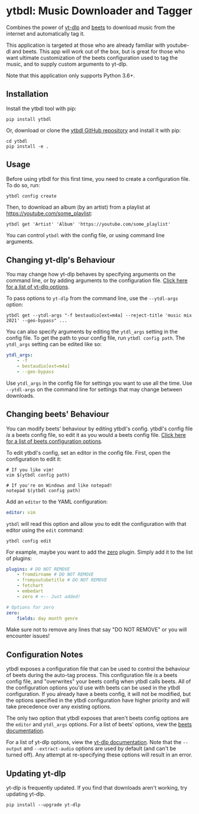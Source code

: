 # ytbdl: Music Downloader and Tagger

Combines the power of [yt-dlp](https://github.com/yt-dlp/yt-dlp) and [beets](https://github.com/beetbox/beets) to download music from the internet and automatically tag it.

This application is targeted at those who are already familiar with youtube-dl and beets. This app will work out of the box, but is great for those who want ultimate customization of the beets configuration used to tag the music, and to supply custom arguments to yt-dlp.

Note that this application only supports Python 3.6+.

## Installation

Install the ytbdl tool with pip:

```shell
pip install ytbdl
```

Or, download or clone the [ytbdl GitHub repository](https://github.com/danloveg/ytbdl) and install it with pip:

```shell
cd ytbdl
pip install -e .
```

## Usage

Before using ytbdl for this first time, you need to create a configuration file. To do so, run:

```shell
ytbdl config create
```

Then, to download an album (by an artist) from a playlist at https://youtube.com/some_playlist:

```shell
ytbdl get 'Artist' 'Album' 'https://youtube.com/some_playlist'
```

You can control `ytbdl` with the config file, or using command line arguments.

## Changing yt-dlp's Behaviour

You may change how yt-dlp behaves by specifying arguments on the command line, or by adding arguments to the configuration file. [Click here for a list of yt-dlp options](https://github.com/yt-dlp/yt-dlp#usage-and-options).

To pass options to `yt-dlp` from the command line, use the `--ytdl-args` option:

```shell
ytbdl get --ytdl-args "-f bestaudio[ext=m4a] --reject-title 'music mix 2021' --geo-bypass" ...
```

You can also specify arguments by editing the `ytdl_args` setting in the config file. To get the path to your config file, run `ytbdl config path`. The `ytdl_args` setting can be edited like so:

```yaml
ytdl_args:
    - -f
    - bestaudio[ext=m4a]
    - --geo-bypass
```

Use `ytdl_args` in the config file for settings you want to use all the time. Use `--ytdl-args` on the command line for settings that may change between downloads.

## Changing beets' Behaviour

You can modify beets' behaviour by editing ytbdl's config. ytbdl's config file *is* a beets config file, so edit it as you would a beets config file. [Click here for a list of beets configuration options](https://beets.readthedocs.io/en/stable/reference/config.html).

To edit ytbdl's config, set an editor in the config file. First, open the configuration to edit it:

```shell
# If you like vim!
vim $(ytbdl config path)

# If you're on Windows and like notepad!
notepad $(ytbdl config path)
```

Add an `editor` to the YAML configuration:

```yaml
editor: vim
```

`ytbdl` will read this option and allow you to edit the configuration with that editor using the `edit` command:

```shell
ytbdl config edit
```

For example, maybe you want to add the [zero](https://beets.readthedocs.io/en/stable/plugins/zero.html) plugin. Simply add it to the list of plugins:

```yaml
plugins: # DO NOT REMOVE
    - fromdirname # DO NOT REMOVE
    - fromyoutubetitle # DO NOT REMOVE
    - fetchart
    - embedart
    - zero # <-- Just added!

# Options for zero
zero:
    fields: day month genre
```

Make sure not to remove any lines that say "DO NOT REMOVE" or you will encounter issues!

## Configuration Notes

ytbdl exposes a configuration file that can be used to control the behaviour of beets during the auto-tag process. This configuration file *is* a beets config file, and "overwrites" your beets config when ytbdl calls beets. All of the configuration options you'd use with beets can be used in the ytbdl configuration. If you already have a beets config, it will not be modified, but the options specified in the ytbdl configuration have higher priority and will take precedence over any existing options.

The only two option that ytbdl exposes that aren't beets config options are the `editor` and `ytdl_args` options. For a list of beets' options, view the [beets documentation](https://beets.readthedocs.io/en/stable/reference/config.html).

For a list of yt-dlp options, view the [yt-dlp documentation](https://github.com/yt-dlp/yt-dlp#usage-and-options). Note that the `--output` and `--extract-audio` options are used by default (and can't be turned off). Any attempt at re-specifying these options will result in an error.

## Updating yt-dlp

yt-dlp is frequently updated. If you find that downloads aren't working, try updating yt-dlp.

```shell
pip install --upgrade yt-dlp
```
